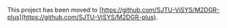 This project has been moved to [https://github.com/SJTU-ViSYS/M2DGR-plus](https://github.com/SJTU-ViSYS/M2DGR-plus).
